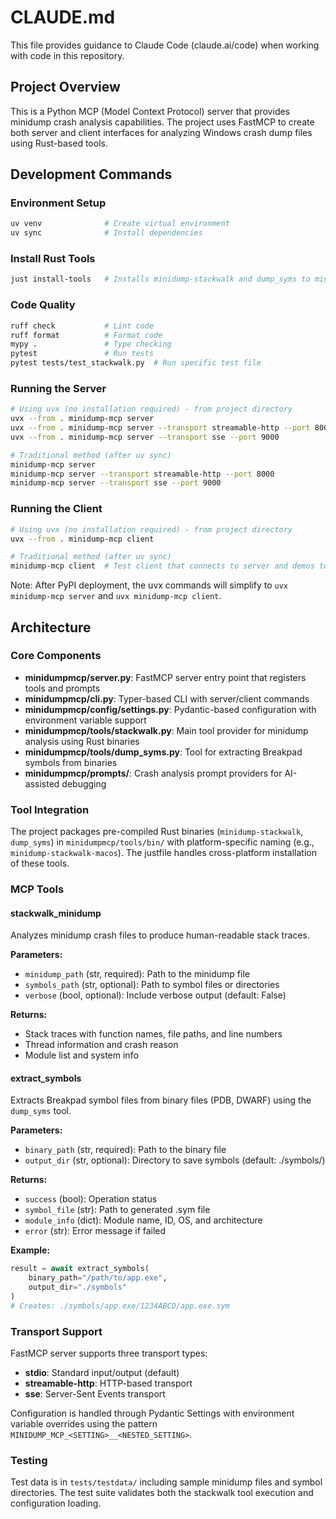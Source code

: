 # CLAUDE.md

This file provides guidance to Claude Code (claude.ai/code) when working with code in this repository.

## Project Overview

This is a Python MCP (Model Context Protocol) server that provides minidump crash analysis capabilities. The project uses FastMCP to create both server and client interfaces for analyzing Windows crash dump files using Rust-based tools.

## Development Commands

### Environment Setup
```bash
uv venv              # Create virtual environment
uv sync              # Install dependencies
```

### Install Rust Tools
```bash
just install-tools   # Installs minidump-stackwalk and dump_syms to minidumpmcp/tools/bin/
```

### Code Quality
```bash
ruff check           # Lint code
ruff format          # Format code  
mypy .               # Type checking
pytest               # Run tests
pytest tests/test_stackwalk.py  # Run specific test file
```

### Running the Server
```bash
# Using uvx (no installation required) - from project directory
uvx --from . minidump-mcp server
uvx --from . minidump-mcp server --transport streamable-http --port 8000
uvx --from . minidump-mcp server --transport sse --port 9000

# Traditional method (after uv sync)
minidump-mcp server
minidump-mcp server --transport streamable-http --port 8000
minidump-mcp server --transport sse --port 9000
```

### Running the Client
```bash
# Using uvx (no installation required) - from project directory
uvx --from . minidump-mcp client

# Traditional method (after uv sync)
minidump-mcp client  # Test client that connects to server and demos tools
```

Note: After PyPI deployment, the uvx commands will simplify to `uvx minidump-mcp server` and `uvx minidump-mcp client`.

## Architecture

### Core Components

- **minidumpmcp/server.py**: FastMCP server entry point that registers tools and prompts
- **minidumpmcp/cli.py**: Typer-based CLI with server/client commands
- **minidumpmcp/config/settings.py**: Pydantic-based configuration with environment variable support
- **minidumpmcp/tools/stackwalk.py**: Main tool provider for minidump analysis using Rust binaries
- **minidumpmcp/tools/dump_syms.py**: Tool for extracting Breakpad symbols from binaries
- **minidumpmcp/prompts/**: Crash analysis prompt providers for AI-assisted debugging

### Tool Integration

The project packages pre-compiled Rust binaries (`minidump-stackwalk`, `dump_syms`) in `minidumpmcp/tools/bin/` with platform-specific naming (e.g., `minidump-stackwalk-macos`). The justfile handles cross-platform installation of these tools.

### MCP Tools

#### stackwalk_minidump
Analyzes minidump crash files to produce human-readable stack traces.

**Parameters:**
- `minidump_path` (str, required): Path to the minidump file
- `symbols_path` (str, optional): Path to symbol files or directories
- `verbose` (bool, optional): Include verbose output (default: False)

**Returns:**
- Stack traces with function names, file paths, and line numbers
- Thread information and crash reason
- Module list and system info

#### extract_symbols
Extracts Breakpad symbol files from binary files (PDB, DWARF) using the `dump_syms` tool.

**Parameters:**
- `binary_path` (str, required): Path to the binary file
- `output_dir` (str, optional): Directory to save symbols (default: ./symbols/)

**Returns:**
- `success` (bool): Operation status
- `symbol_file` (str): Path to generated .sym file
- `module_info` (dict): Module name, ID, OS, and architecture
- `error` (str): Error message if failed

**Example:**
```python
result = await extract_symbols(
    binary_path="/path/to/app.exe",
    output_dir="./symbols"
)
# Creates: ./symbols/app.exe/1234ABCD/app.exe.sym
```

### Transport Support

FastMCP server supports three transport types:
- **stdio**: Standard input/output (default)
- **streamable-http**: HTTP-based transport 
- **sse**: Server-Sent Events transport

Configuration is handled through Pydantic Settings with environment variable overrides using the pattern `MINIDUMP_MCP_<SETTING>__<NESTED_SETTING>`.

### Testing

Test data is in `tests/testdata/` including sample minidump files and symbol directories. The test suite validates both the stackwalk tool execution and configuration loading.
